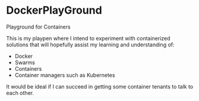 # DockerPlayGround
Playground for Containers

This is my playpen where I intend to experiment with containerized solutions that will hopefully assist my learning and understanding of:
- Docker
- Swarms
- Containers
- Container managers such as Kubernetes

It would be ideal if I can succeed in getting some container tenants to talk to each other.
